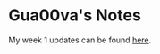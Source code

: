 # Gua00va's Notes

My week 1 updates can be found [here](https://hackmd.io/2-TO5zAhQZmJiKD7PbkSfw).
